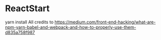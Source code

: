 # ReactStart
yarn install
All credits to https://medium.com/front-end-hacking/what-are-npm-yarn-babel-and-webpack-and-how-to-properly-use-them-d835a758f987
